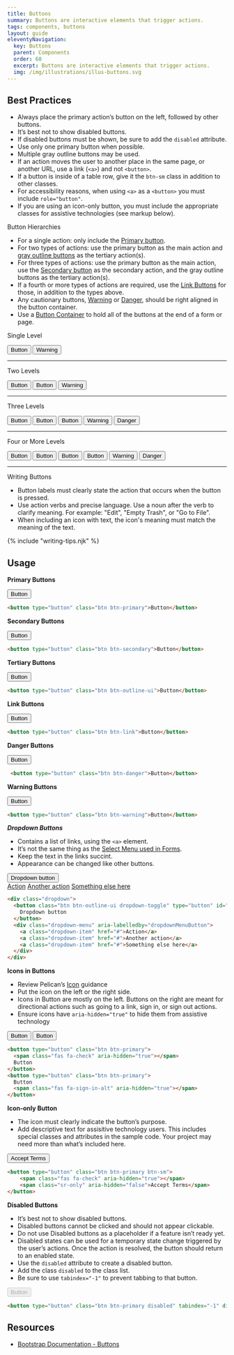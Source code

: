 ```yaml
---
title: Buttons
summary: Buttons are interactive elements that trigger actions.
tags: components, buttons
layout: guide
eleventyNavigation:
  key: Buttons
  parent: Components
  order: 60
  excerpt: Buttons are interactive elements that trigger actions.
  img: /img/illustrations/illus-buttons.svg
---
```


## Best Practices

- Always place the primary action’s button on the left, followed by other buttons.
- It’s best not to show disabled buttons.
- If disabled buttons must be shown, be sure to add the `disabled` attribute.
- Use only one primary button when possible.
- Multiple gray outline buttons may be used.
- If an action moves the user to another place in the same page, or another URL, use a link (`<a>`) and not `<button>`.
- If a button is inside of a table row, give it the `btn-sm` class in addition to other classes.
- For accessibility reasons, when using `<a>` as a `<button>` you must include `role="button"`.
- If you are using an icon-only button, you must include the appropriate classes for assistive technologies (see markup below).

<p class="fw-bold mt-4">Button Hierarchies</p>

- For a single action: only include the [Primary button](/components/buttons/#primary-buttons).
- For two types of actions: use the primary button as the main action and [gray outline buttons](/components/buttons/#tertiary-buttons) as the tertiary action(s).
- For three types of actions:  use the primary button as the main action, use the [Secondary button](/components/buttons/#secondary-buttons) as the secondary action, and the gray outline buttons as the tertiary action(s).
- If a fourth or more types of actions are required, use the [Link Buttons](/components/buttons/#link-buttons) for those, in addition to the types above.
- Any cautionary buttons, [Warning](/components/buttons/#warning-buttons) or [Danger](/components/buttons/#danger-buttons), should be right aligned in the button container.
- Use a [Button Container](/components/button-container/) to hold all of the buttons at the end of a form or page.

<p class="fw-bold mt-4">Single Level</p>

<div class="d-grid gap-2 d-md-flex">
<button type="button" class="btn btn-primary">Button</button>
<button type="button" class="btn btn-warning ms-md-auto">Warning</button>
</div>

<hr class="minor">

<p class="fw-bold mt-4">Two Levels</p>

<div class="d-grid gap-2 d-md-flex">
<button type="button" class="btn btn-primary">Button</button>
<button type="button" class="btn btn-outline-ui">Button</button>
<button type="button" class="btn btn-warning ms-md-auto">Warning</button>
</div>

<hr class="minor">

<p class="fw-bold mt-4">Three Levels</p>

<div class="d-grid gap-2 d-md-flex">
<button type="button" class="btn btn-primary">Button</button>
<button type="button" class="btn btn-secondary">Button</button>
<button type="button" class="btn btn-outline-ui">Button</button>
<button type="button" class="btn btn-warning ms-md-auto">Warning</button>
<button type="button" class="btn btn-danger ">Danger</button>
</div>

<hr class="minor">

<p class="fw-bold mt-4">Four or More Levels</p>

<div class="d-grid gap-2 d-md-flex">
<button type="button" class="btn btn-primary">Button</button>
<button type="button" class="btn btn-secondary">Button</button>
<button type="button" class="btn btn-outline-ui">Button</button>
<button type="button" class="btn btn-link">Button</button>
<button type="button" class="btn btn-warning ms-md-auto">Warning</button>
<button type="button" class="btn btn-danger ">Danger</button>
</div>

<hr class="minor">

<p class="fw-bold mt-4">Writing Buttons</p>

- Button labels must clearly state the action that occurs when the button is pressed.
- Use action verbs and precise language. Use a noun after the verb to clarify meaning. For example: "Edit", "Empty Trash", or "Go to File".
- When including an icon with text, the icon's meaning must match the meaning of the text.

{% include "writing-tips.njk" %}

## Usage

**Primary Buttons**

<button type="button" class="btn btn-primary">Button</button>

```html
<button type="button" class="btn btn-primary">Button</button>
```

**Secondary Buttons**

<button type="button" class="btn btn-secondary">Button</button>

```html
<button type="button" class="btn btn-secondary">Button</button>
```

**Tertiary Buttons**

<button type="button" class="btn btn-outline-ui">Button</button>

```html
<button type="button" class="btn btn-outline-ui">Button</button>
```

**Link Buttons**

 <button type="button" class="btn btn-link">Button</button>

```html
<button type="button" class="btn btn-link">Button</button>
```

**Danger Buttons**

<button type="button" class="btn btn-danger">Button</button>

```html
 <button type="button" class="btn btn-danger">Button</button>
```

**Warning Buttons**

<button type="button" class="btn btn-warning">Button</button>

```html
<button type="button" class="btn btn-warning">Button</button>
```

***Dropdown Buttons***

- Contains a list of links, using the `<a>` element.
- It’s not the same thing as the [Select Menu used in Forms](/form-controls/select/).
- Keep the text in the links succint.
- Appearance can be changed like other buttons.

<div class="dropdown">
  <button class="btn btn-outline-ui dropdown-toggle" type="button" id="dropdownMenuButton" data-toggle="dropdown" aria-expanded="false">
    Dropdown button
  </button>
  <div class="dropdown-menu" aria-labelledby="dropdownMenuButton">
    <a class="dropdown-item" href="#">Action</a>
    <a class="dropdown-item" href="#">Another action</a>
    <a class="dropdown-item" href="#">Something else here</a>
  </div>
</div>

```html
<div class="dropdown">
  <button class="btn btn-outline-ui dropdown-toggle" type="button" id="dropdownMenuButton" data-toggle="dropdown" aria-expanded="false">
    Dropdown button
  </button>
  <div class="dropdown-menu" aria-labelledby="dropdownMenuButton">
    <a class="dropdown-item" href="#">Action</a>
    <a class="dropdown-item" href="#">Another action</a>
    <a class="dropdown-item" href="#">Something else here</a>
  </div>
</div>
```


**Icons in Buttons**

- Review Pelican’s [Icon](/foundation/icons/) guidance
- Put the icon on the left or the right side.
- Icons in Button are mostly on the left. Buttons on the right are meant for directional actions such as going to a link, sign in, or sign out actions.
- Ensure icons have `aria-hidden="true"` to hide them from assistive technology

<button type="button" class="btn btn-primary">
  <span class="fas fa-check" aria-hidden="true"></span> 
  Button
</button>
<button type="button" class="btn btn-primary">
  Button
  <span class="fas fa-sign-in-alt" aria-hidden="true"></span> 
</button>

```html
<button type="button" class="btn btn-primary">
  <span class="fas fa-check" aria-hidden="true"></span> 
  Button
</button>
<button type="button" class="btn btn-primary">
  Button
  <span class="fas fa-sign-in-alt" aria-hidden="true"></span> 
</button>
```


**Icon-only Button**

- The icon must clearly indicate the button’s purpose.
- Add descriptive text for assisitive technology users. This includes special classes and attributes in the sample code. Your project may need more than what’s included here.

<button type="button" class="btn btn-outline-ui">
    <span class="fas fa-check" aria-hidden="true"></span>
    <span class="sr-only" aria-hidden="false">Accept Terms</span>
</button>

```html
<button type="button" class="btn btn-primary btn-sm">
    <span class="fas fa-check" aria-hidden="true"></span>
    <span class="sr-only" aria-hidden="false">Accept Terms</span>
</button>
```

**Disabled Buttons**

- It’s best not to show disabled buttons.
- Disabled buttons cannot be clicked and should not appear clickable.
- Do not use Disabled buttons as a placeholder if a feature isn’t ready yet.
- Disabled states can be used for a temporary state change triggered by the user’s actions. Once the action is resolved, the button should return to an enabled state.
- Use the `disabled` attribute to create a disabled button.
- Add the class `disabled` to the class list.
- Be sure to use `tabindex="-1"` to prevent tabbing to that button.

<button type="button" class="btn btn-primary disabled" tabindex="-1" disabled>Button</button>

```html
<button type="button" class="btn btn-primary disabled" tabindex="-1" disabled>Button</button>
```

## Resources

- <a href="https://getbootstrap.com/docs/5.1/components/buttons/" target="_blank">Bootstrap Documentation - Buttons</a>
